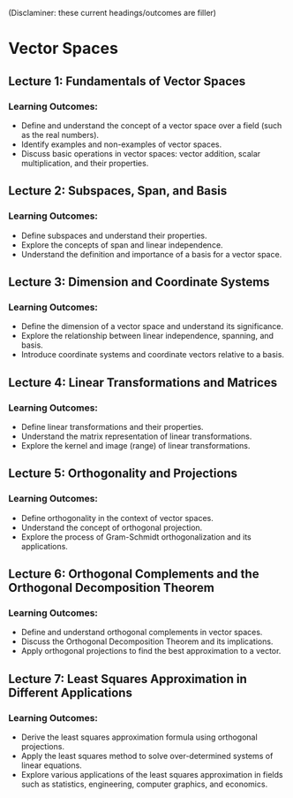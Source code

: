 (Disclaminer: these current headings/outcomes are filler)
# Vector Spaces 

## Lecture 1: Fundamentals of Vector Spaces 
### Learning Outcomes: 
* Define and understand the concept of a vector space over a field (such as the real numbers). 
* Identify examples and non-examples of vector spaces. 
* Discuss basic operations in vector spaces: vector addition, scalar multiplication, and their properties. 

## Lecture 2: Subspaces, Span, and Basis 
### Learning Outcomes: 
* Define subspaces and understand their properties. 
* Explore the concepts of span and linear independence. 
* Understand the definition and importance of a basis for a vector space. 

## Lecture 3: Dimension and Coordinate Systems 
### Learning Outcomes: 
* Define the dimension of a vector space and understand its significance. 
* Explore the relationship between linear independence, spanning, and basis. 
* Introduce coordinate systems and coordinate vectors relative to a basis. 

## Lecture 4: Linear Transformations and Matrices 
### Learning Outcomes: 
* Define linear transformations and their properties. 
* Understand the matrix representation of linear transformations. 
* Explore the kernel and image (range) of linear transformations. 

## Lecture 5: Orthogonality and Projections 
### Learning Outcomes: 
* Define orthogonality in the context of vector spaces. 
* Understand the concept of orthogonal projection. 
* Explore the process of Gram-Schmidt orthogonalization and its applications. 

## Lecture 6: Orthogonal Complements and the Orthogonal Decomposition Theorem 
### Learning Outcomes: 
* Define and understand orthogonal complements in vector spaces. 
* Discuss the Orthogonal Decomposition Theorem and its implications. 
* Apply orthogonal projections to find the best approximation to a vector. 

## Lecture 7: Least Squares Approximation in Different Applications 
### Learning Outcomes: 
* Derive the least squares approximation formula using orthogonal projections. 
* Apply the least squares method to solve over-determined systems of linear equations. 
* Explore various applications of the least squares approximation in fields such as statistics, engineering, computer graphics, and economics. 

 
